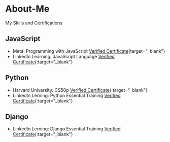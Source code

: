 # About-Me
My Skills and Certifications
## JavaScript
- Meta: Programming with JavaScript [Verified Certificate](https://coursera.org/share/50fcad9aa49a380e6fc5ad3e38b5f50b){target="_blank"}
- LinkedIn Learning: JavaScript Language [Verified Certificate](https://www.linkedin.com/learning/certificates/4485583412b5575333b89a4aeadfb27339710d3cb21d26b196c00c529c6f6ef2){:target="_blank"}

## Python
- Harvard University: CS50p [Verified Certificate](https://certificates.cs50.io/a196319e-fe7a-4e24-a739-1a5ba96b152d.pdf?size=letter){:target="_blank"}
- LinkedIn Lerning: Python Essential Training [Verified Certificate](https://www.linkedin.com/learning/certificates/57186cada648dab47fcc684fcca29f459d52af43fc177ef9cfb469374cd05e41){:target="_blank"}

## Django
- LinkedIn Lerning: Django Essential Training [Verified Certificate](https://www.linkedin.com/learning/certificates/2ffdf6d6d12d6f589aeb474347a80425db30a4344e5e05f1f911103fe513c65b){:target="_blank"}
